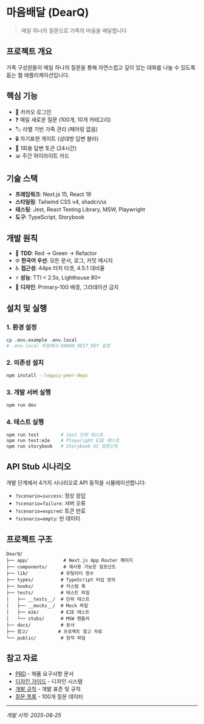 # 마음배달 (DearQ)

> 매일 하나의 질문으로 가족의 마음을 배달합니다

## 프로젝트 개요
가족 구성원들이 매일 하나의 질문을 통해 자연스럽고 깊이 있는 대화를 나눌 수 있도록 돕는 웹 애플리케이션입니다.

## 핵심 기능
- 📱 카카오 로그인
- ❓ 매일 새로운 질문 (100개, 10개 카테고리)  
- 🏷️ 라벨 기반 가족 관리 (페어링 없음)
- 🔒 자기표현 게이트 (상대방 답변 블러)
- 🎁 1회용 답변 토큰 (24시간)
- 📊 주간 하이라이트 카드

## 기술 스택
- **프레임워크**: Next.js 15, React 19
- **스타일링**: Tailwind CSS v4, shadcn/ui
- **테스팅**: Jest, React Testing Library, MSW, Playwright
- **도구**: TypeScript, Storybook

## 개발 원칙
- 🔴 **TDD**: Red → Green → Refactor
- 🌐 **한국어 우선**: 모든 문서, 로그, 커밋 메시지  
- ♿ **접근성**: 44px 터치 타겟, 4.5:1 대비율
- ⚡ **성능**: TTI < 2.5s, Lighthouse 80+
- 🎨 **디자인**: Primary-100 배경, 그라데이션 금지

## 설치 및 실행

### 1. 환경 설정
```bash
cp .env.example .env.local
# .env.local 파일에서 KAKAO_REST_KEY 설정
```

### 2. 의존성 설치
```bash
npm install --legacy-peer-deps
```

### 3. 개발 서버 실행  
```bash
npm run dev
```

### 4. 테스트 실행
```bash
npm run test        # Jest 단위 테스트
npm run test:e2e    # Playwright E2E 테스트
npm run storybook   # Storybook UI 컴포넌트
```

## API Stub 시나리오
개발 단계에서 4가지 시나리오로 API 동작을 시뮬레이션합니다:

- `?scenario=success`: 정상 응답
- `?scenario=failure`: 서버 오류  
- `?scenario=expired`: 토큰 만료
- `?scenario=empty`: 빈 데이터

## 프로젝트 구조
```
DearQ/
├── app/             # Next.js App Router 페이지
├── components/      # 재사용 가능한 컴포넌트  
├── lib/            # 유틸리티 함수
├── types/          # TypeScript 타입 정의
├── hooks/          # 커스텀 훅
├── tests/          # 테스트 파일
│   ├── __tests__/  # 단위 테스트
│   ├── __mocks__/  # Mock 파일
│   ├── e2e/        # E2E 테스트
│   └── stubs/      # MSW 핸들러
├── docs/           # 문서
├── 참고/           # 프로젝트 참고 자료
└── public/         # 정적 파일
```

## 참고 자료
- [PRD](./참고/01.마음배달%20PRD.md) - 제품 요구사항 문서
- [디자인 가이드](./참고/02.DearQ_design_system_guide.html) - 디자인 시스템
- [개발 규칙](./참고/04.Rules.md) - 개발 표준 및 규칙  
- [질문 목록](./참고/05.Questions.txt) - 100개 질문 데이터

---
*개발 시작: 2025-08-25*
